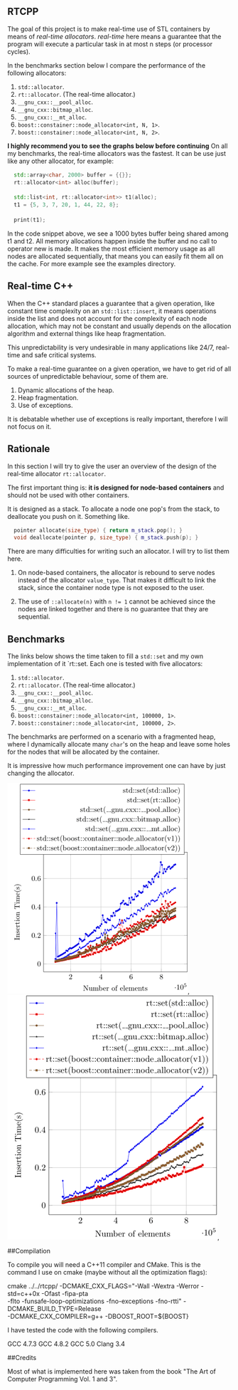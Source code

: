 ## RTCPP

  The goal of this project is to make real-time use of STL containers by
  means of *real-time allocators*.  *real-time* here means a guarantee that the
  program will execute a particular task in at most n steps (or processor
  cycles).
  
  In the benchmarks section below I compare the performance of the following
  allocators:

  1. `std::allocator`.
  2. `rt::allocator`. (The real-time allocator.)
  3. `__gnu_cxx::__pool_alloc`.
  4. `__gnu_cxx::bitmap_alloc`.
  5. `__gnu_cxx::__mt_alloc`.
  6. `boost::constainer::node_allocator<int, N, 1>`.
  7. `boost::constainer::node_allocator<int, N, 2>`.

  **I highly recommend you to see the graphs below before continuing**
  On all my benchmarks, the real-time allocators was the fastest.  It can be use just
  like any other allocator, for example:

```c++
  std::array<char, 2000> buffer = {{}};
  rt::allocator<int> alloc(buffer);

  std::list<int, rt::allocator<int>> t1(alloc);
  t1 = {5, 3, 7, 20, 1, 44, 22, 8};

  print(t1);
```
In the code snippet above, we see a 1000 bytes buffer being shared among t1 and
t2.  All memory allocations happen inside the buffer and no call to operator
new is made. It makes the most efficient memory usage as all nodes are
allocated sequentially, that means you can easily fit them all on the cache.
For more example see the examples directory.

## Real-time C++

  When the C++ standard places a guarantee that a given operation, like
  constant time complexity on an `std::list::insert`, it means operations
  inside the list and does not account for the complexity of each node
  allocation, which may not be constant and usually depends on the allocation
  algorithm and external things like heap fragmentation.

  This unpredictability is very undesirable in many applications like 24/7,
  real-time and safe critical systems.

  To make a real-time guarantee on a given operation, we have to get rid of all
  sources of unpredictable behaviour, some of them are.
  
  1. Dynamic allocations of the heap.
  2. Heap fragmentation.
  3. Use of exceptions.

  It is debatable whether use of exceptions is really important, therefore I
  will not focus on it.

## Rationale

In this section I will try to give the user an overview of the design
of the real-time allocator `rt::allocator`.

The first important thing is: **it is designed for node-based containers**
and should not be used with other containers.

It is designed as a stack. To allocate a node one pop's from the stack,
to deallocate you  push on it. Something like.

```c++
  pointer allocate(size_type) { return m_stack.pop(); }
  void deallocate(pointer p, size_type) { m_stack.push(p); }
```

There are many difficulties for writing such an allocator. I will try to list
them here.

1. On node-based containers, the allocator is rebound to serve nodes instead
of the allocator `value_type`. That makes it difficult to link the stack, since
the container node type is not exposed to the user.

2. The use of `::allocate(n)` with `n != 1` cannot be achieved since the nodes
are linked together and there is no guarantee that they are sequential.

## Benchmarks

The links below shows the time taken to fill a `std::set` and my own
implementation of it `rt::set. Each one is tested with five allocators:

  1. `std::allocator`.
  2. `rt::allocator`. (The real-time allocator.)
  3. `__gnu_cxx::__pool_alloc`.
  4. `__gnu_cxx::bitmap_alloc`.
  5. `__gnu_cxx::__mt_alloc`.
  6. `boost::constainer::node_allocator<int, 100000, 1>`.
  7. `boost::constainer::node_allocator<int, 100000, 2>`.

  The benchmarks are performed on a scenario with a fragmented heap, where I
  dynamically allocate many `char`'s on the heap and leave some holes for the nodes
  that will be allocated by the container. 

  It is impressive how much performance improvement one can have by just
  changing the allocator.

![std::set insertion time](fig/std_set_insertion.png), ![rt::set insertion time](fig/rt_set_insertion.png),

##Compilation

  To compile you will need a C++11 compiler and CMake. This is the command I
  use on cmake (maybe without all the optimization flags):

  cmake ../../rtcpp/ -DCMAKE_CXX_FLAGS="-Wall -Wextra -Werror -std=c++0x -Ofast -fipa-pta \
  -flto -funsafe-loop-optimizations -fno-exceptions -fno-rtti" -DCMAKE_BUILD_TYPE=Release \
  -DCMAKE_CXX_COMPILER=g++ -DBOOST_ROOT=${BOOST}

  I have tested the code with the following compilers.

  GCC 4.7.3
  GCC 4.8.2
  GCC 5.0
  Clang 3.4

##Credits

Most of what is implemented here was taken from the book "The Art of Computer
Programming Vol. 1 and 3".

